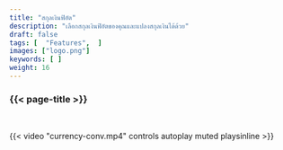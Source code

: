 ```yaml
---
title: "สกุลเงินฟิอัต"
description: "เลือกสกุลเงินฟิอัตของคุณและแปลงสกุลเงินได้ด้วย"
draft: false
tags: [  "Features",  ]
images: ["logo.png"]
keywords: [ ]
weight: 16
---
```


### {{< page-title >}} 
<!-- {{< page-description >}}  -->

<br>


{{< video "currency-conv.mp4" controls  autoplay muted playsinline >}}